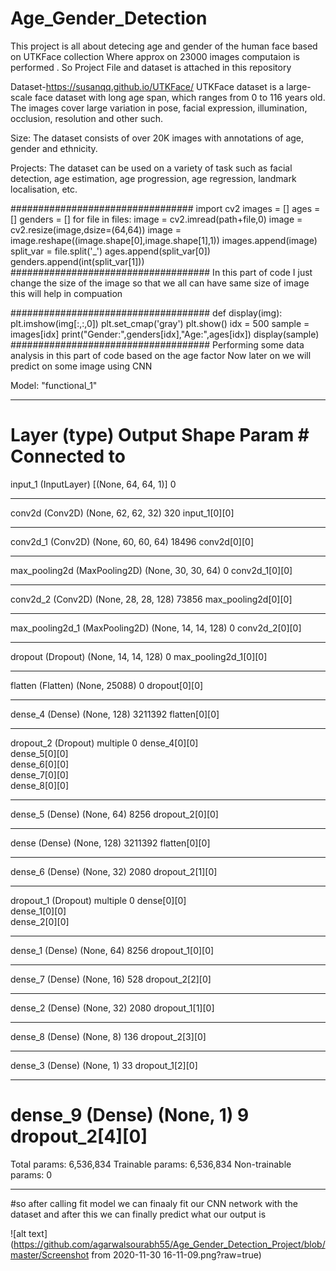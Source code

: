 # Age_Gender_Detection

This project is all about detecing age and gender of the human face based on UTKFace collection Where approx on 23000 images computaion is performed .
So Project File and dataset is attached in this repository 

Dataset-https://susanqq.github.io/UTKFace/
UTKFace dataset is a large-scale face dataset with long age span, which ranges from 0 to 116 years old. The images cover large variation in pose, facial expression, illumination, occlusion, resolution and other such.

Size: The dataset consists of over 20K images with annotations of age, gender and ethnicity.

Projects: The dataset can be used on a variety of task such as facial detection, age estimation, age progression, age regression, landmark localisation, etc. 



#################################
import cv2
images = []
ages = []
genders = []
for file in files:
    image = cv2.imread(path+file,0)
    image = cv2.resize(image,dsize=(64,64))
    image = image.reshape((image.shape[0],image.shape[1],1))
    images.append(image)
    split_var = file.split('_')
    ages.append(split_var[0])
    genders.append(int(split_var[1]))
####################################
In this part of code I just change the size of the image so that we all can have same size of image this will help in compuation

####################################
def display(img):
    plt.imshow(img[:,:,0])
    plt.set_cmap('gray')
    plt.show()
idx = 500
sample = images[idx]
print("Gender:",genders[idx],"Age:",ages[idx])
display(sample)
####################################
Performing some data analysis in this part of code based on the age factor 
Now later on we will predict on some image using CNN

Model: "functional_1"
__________________________________________________________________________________________________
Layer (type)                    Output Shape         Param #     Connected to                     
==================================================================================================
input_1 (InputLayer)            [(None, 64, 64, 1)]  0                                            
__________________________________________________________________________________________________
conv2d (Conv2D)                 (None, 62, 62, 32)   320         input_1[0][0]                    
__________________________________________________________________________________________________
conv2d_1 (Conv2D)               (None, 60, 60, 64)   18496       conv2d[0][0]                     
__________________________________________________________________________________________________
max_pooling2d (MaxPooling2D)    (None, 30, 30, 64)   0           conv2d_1[0][0]                   
__________________________________________________________________________________________________
conv2d_2 (Conv2D)               (None, 28, 28, 128)  73856       max_pooling2d[0][0]              
__________________________________________________________________________________________________
max_pooling2d_1 (MaxPooling2D)  (None, 14, 14, 128)  0           conv2d_2[0][0]                   
__________________________________________________________________________________________________
dropout (Dropout)               (None, 14, 14, 128)  0           max_pooling2d_1[0][0]            
__________________________________________________________________________________________________
flatten (Flatten)               (None, 25088)        0           dropout[0][0]                    
__________________________________________________________________________________________________
dense_4 (Dense)                 (None, 128)          3211392     flatten[0][0]                    
__________________________________________________________________________________________________
dropout_2 (Dropout)             multiple             0           dense_4[0][0]                    
                                                                 dense_5[0][0]                    
                                                                 dense_6[0][0]                    
                                                                 dense_7[0][0]                    
                                                                 dense_8[0][0]                    
__________________________________________________________________________________________________
dense_5 (Dense)                 (None, 64)           8256        dropout_2[0][0]                  
__________________________________________________________________________________________________
dense (Dense)                   (None, 128)          3211392     flatten[0][0]                    
__________________________________________________________________________________________________
dense_6 (Dense)                 (None, 32)           2080        dropout_2[1][0]                  
__________________________________________________________________________________________________
dropout_1 (Dropout)             multiple             0           dense[0][0]                      
                                                                 dense_1[0][0]                    
                                                                 dense_2[0][0]                    
__________________________________________________________________________________________________
dense_1 (Dense)                 (None, 64)           8256        dropout_1[0][0]                  
__________________________________________________________________________________________________
dense_7 (Dense)                 (None, 16)           528         dropout_2[2][0]                  
__________________________________________________________________________________________________
dense_2 (Dense)                 (None, 32)           2080        dropout_1[1][0]                  
__________________________________________________________________________________________________
dense_8 (Dense)                 (None, 8)            136         dropout_2[3][0]                  
__________________________________________________________________________________________________
dense_3 (Dense)                 (None, 1)            33          dropout_1[2][0]                  
__________________________________________________________________________________________________
dense_9 (Dense)                 (None, 1)            9           dropout_2[4][0]                  
==================================================================================================
Total params: 6,536,834
Trainable params: 6,536,834
Non-trainable params: 0
__________________________________________________________________________________________________


#so after calling fit model we can finaaly fit our CNN network with the dataset 
and after this we can finally predict what our output is 



![alt text](https://github.com/agarwalsourabh55/Age_Gender_Detection_Project/blob/master/Screenshot from 2020-11-30 16-11-09.png?raw=true)







